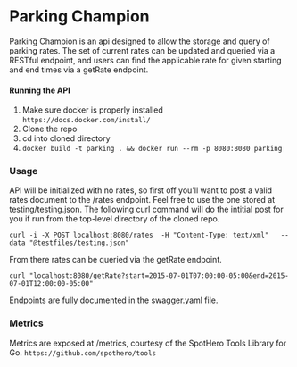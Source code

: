 # Parking Champion

Parking Champion is an api designed to allow the storage and query of parking rates. The set of current rates can be updated and queried via a RESTful endpoint, and users can find the applicable rate for given starting and end times via a getRate endpoint.

#### Running the API

1. Make sure docker is properly installed `https://docs.docker.com/install/`
2. Clone the repo
3. cd into cloned directory
4. `docker build -t parking . && docker run --rm -p 8080:8080 parking`

### Usage

API will be initialized with no rates, so first off you'll want to post a valid rates document to the /rates endpoint. Feel free to use the one stored at testing/testing.json. The following curl command will do the intitial post for you if run from the top-level directory of the cloned repo.

`curl -i -X POST localhost:8080/rates  -H "Content-Type: text/xml"   --data "@testfiles/testing.json"`

From there rates can be queried via the getRate endpoint.

`curl "localhost:8080/getRate?start=2015-07-01T07:00:00-05:00&end=2015-07-01T12:00:00-05:00"`

Endpoints are fully documented in the swagger.yaml file.

### Metrics

Metrics are exposed at /metrics, courtesy of the SpotHero Tools Library for Go.
`https://github.com/spothero/tools`

